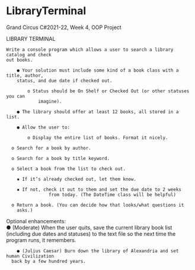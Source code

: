 # LibraryTerminal
Grand Circus C#2021-22, Week 4, OOP Project

LIBRARY TERMINAL

	Write a console program which allows a user to search a library catalog and check
	out books.
	
		● Your solution must include some kind of a book class with a title, author,
    	status, and due date if checked out.
			
			o Status should be On Shelf or Checked Out (or other statuses you can
				imagine).
				
		● The library should offer at least 12 books, all stored in a list.
		
		● Allow the user to:
		
			o Display the entire list of books. Format it nicely.
			
      o Search for a book by author.
			
      o Search for a book by title keyword.
			
      o Select a book from the list to check out.
			
        ▪ If it’s already checked out, let them know.
				
        ▪ If not, check it out to them and set the due date to 2 weeks
					from today. (The DateTime class will be helpful)
					
      o Return a book. (You can decide how that looks/what questions it
        asks.)
				
  Optional enhancements:	
● (Moderate) When the user quits, save the current library book list (including
due dates and statuses) to the text file so the next time the program runs, it
remembers.
			
		● (Julius Caesar) Burn down the library of Alexandria and set human Civilization
      back by a few hundred years.
